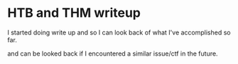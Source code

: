 # HTB and THM writeup

I started doing write up and so I can look back of what I've accomplished so far.

and can be looked back if I encountered a similar issue/ctf in the future.
